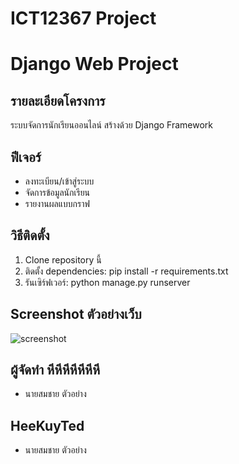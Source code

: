 # ICT12367 Project
# Django Web Project

## รายละเอียดโครงการ
ระบบจัดการนักเรียนออนไลน์ สร้างด้วย Django Framework

## ฟีเจอร์
- ลงทะเบียน/เข้าสู่ระบบ
- จัดการข้อมูลนักเรียน
- รายงานผลแบบกราฟ

## วิธีติดตั้ง
1. Clone repository นี้
2. ติดตั้ง dependencies: pip install -r requirements.txt
3. รันเซิร์ฟเวอร์: python manage.py runserver

## Screenshot ตัวอย่างเว็บ
![screenshot](screenshots/homepage.png)

## ผู้จัดทำ หีหีหีหีหีหีหี
- นายสมชาย ตัวอย่าง

## HeeKuyTed
- นายสมชาย ตัวอย่าง

